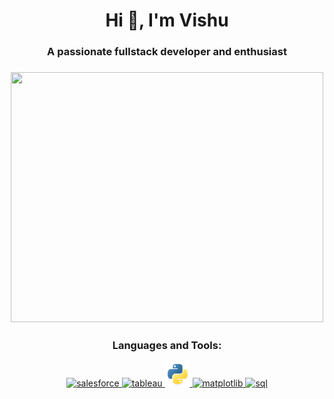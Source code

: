 <h1 align="center">Hi 👋, I'm Vishu</h1>
<h3 align="center">A passionate fullstack developer and enthusiast</h3>
<h3 align="center"><img src="https://github.com/vadayuhsiv/file/blob/main/gitgirl.gif" width="500" height="400" /></h3>



<h3 align="center">Languages and Tools:</h3>
<p align="center"> 
  <!-- Salesforce -->
  <a href="https://www.salesforce.com/" target="_blank" rel="noreferrer"> 
    <img src="https://www.vectorlogo.zone/logos/salesforce/salesforce-icon.svg" alt="salesforce" width="40" height="40"/> 
  </a> 

  <!-- Tableau -->
  <a href="https://www.tableau.com/" target="_blank" rel="noreferrer"> 
    <img src="https://www.svgrepo.com/show/354428/tableau-icon.svg" alt="tableau" width="40" height="40"/> 
  </a> 

  <!-- Python -->
  <a href="https://www.python.org" target="_blank" rel="noreferrer"> 
    <img src="https://raw.githubusercontent.com/devicons/devicon/master/icons/python/python-original.svg" alt="python" width="40" height="40"/> 
  </a> 

  <!-- Matplotlib -->
  <a href="https://matplotlib.org/" target="_blank" rel="noreferrer"> 
    <img src="https://matplotlib.org/_static/logo2_compressed.svg" alt="matplotlib" width="40" height="40"/> 
  </a> 

  <!-- SQL (Generic database cylinder icon) -->
  <a href="https://www.w3schools.com/sql/" target="_blank" rel="noreferrer"> 
    <img src="https://www.svgrepo.com/show/331760/sql-database-generic.svg" alt="sql" width="40" height="40"/> 
  </a> 
</p>

